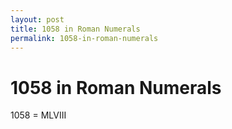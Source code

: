 ```yaml
---
layout: post
title: 1058 in Roman Numerals
permalink: 1058-in-roman-numerals
---
```


# 1058 in Roman Numerals

1058 = MLVIII
